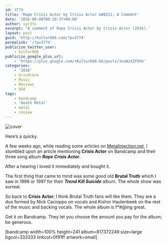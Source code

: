 ```yaml
---
id: 3774
title: 'Rape Crisis Actor by Crisis Actor &#8211; A Comment'
date: '2016-08-08T00:10:37+00:00'
author: syr3fx
excerpt: 'A comment of Rape Crisis Actor by Crisis Actor (2016).'
layout: post
guid: 'http://kultur666.com/?p=3774'
permalink: '/?p=3774'
publicize_twitter_user:
    - kultur666
publicize_google_plus_url:
    - 'https://plus.google.com/+Kultur666-k6/posts/3xuWzXZP9Vm'
categories:
    - '2016'
    - Grindcore
    - Music
    - Reviews
    - USA
tags:
    - bandcamp
    - 'Death Metal'
    - metal
    - review
---
```


![cover](http://localhost:8080/wp-content/uploads/2016/08/cover1.jpg)

Here’s a quicky.

A few weeks ago, while reading some articles on [MetalInjection.net](http://www.metalinjection.net/), I stumbled upon an article mentioning **Crisis Actor** on Bandcamp and their three song album ***Rape Crisis Actor***.

After a hearing I loved it immediately and bought it.

The first thing that came to mind was some good old **Brutal Truth** which I saw in 1996 or 1997 for their ***Trend Kill Suicide*** album. The whole show was surreal.

So back to **Crisis Actor**; I think Brutal Truth fans will like them. They are a duo formed by Nick Cacioppo on vocals and Kishor Haulenbeek on the rest of the music and backing vocals. The whole album is f\*#@ing great.

Get it on Bandcamp. They let you choose the amount you pay for the album; be generous.

\[bandcamp width=100% height=241 album=817372249 size=large bgcol=333333 linkcol=0f91ff artwork=small\]